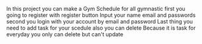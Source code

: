 In this project you can make a Gym Schedule for all gymnastic 
first you going to register with register button
Input your name email and passwords
second you login with your account by email and password 
Last thing you need to add task for your scedule
also you can delete
Because it is task for everyday you only can delete but can't update
